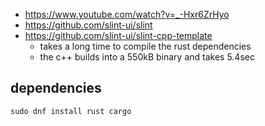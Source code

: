 
- https://www.youtube.com/watch?v=_-Hxr6ZrHyo
- https://github.com/slint-ui/slint
- https://github.com/slint-ui/slint-cpp-template
  - takes a long time to compile the rust dependencies
  - the c++ builds into a 550kB binary and takes 5.4sec
## dependencies

```
sudo dnf install rust cargo
```